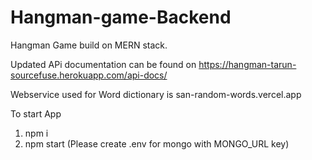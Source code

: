 # Hangman-game-Backend

Hangman Game build on MERN stack.

Updated APi documentation can be found on https://hangman-tarun-sourcefuse.herokuapp.com/api-docs/

Webservice used for Word dictionary is san-random-words.vercel.app

To start App

1. npm i
2. npm start (Please create .env for mongo with MONGO_URL key)
